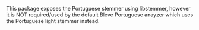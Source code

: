 This package exposes the Portuguese stemmer using libstemmer, however it is NOT required/used by the default Bleve Portuguese anayzer which uses the Portuguese light stemmer instead.